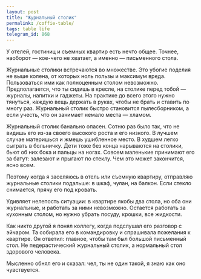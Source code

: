 ```yaml
---
layout: post
title: "Журнальный столик"
permalink: /coffie-table/
tags: table life
telegram_id: 868
---
```


У отелей, гостиниц и съемных квартир есть нечто общее. Точнее, наоборот —
кое-чего не хватает, а именно — письменного стола.

Журнальные столики встречаются во множестве. Это убогие поделия не выше колена,
от которых ноль пользы и максимум вреда. Пользоваться ими как полноценным столом
невозможно. Предполагается, что ты сидишь в кресле, на столике перед тобой —
журналы, напитки и гаджеты. На практике до всего этого нужно тянуться, каждую
вещь держать в руках, чтобы не брать и ставить по многу раз. Журнальный столик
быстро становится пылесборником, а если учесть, что он занимает немало места —
хламом.

Журнальный столик банально опасен. Сотню раз было так, что не видишь его из-за
своего высокого роста и его низкого. В лучшем случае материшься и жмешь
ушибленное место. В худшем легко сыграть в больничку. Дети тоже без конца
нарываются на столики, бьют об них бока и пальцы на ногах. Совсем маленькие
принимают его за батут: залезают и прыгают по стеклу. Чем это может закончится,
ясно всем.

Поэтому когда я заселяюсь в отель или съемную квартиру, отправляю журнальные
столики подальше: в шкаф, чулан, на балкон. Если стекло снимается, прячу его под
кровать.

Удивляет нелепость ситуации: в квартире якобы два стола, но оба они журнальные,
и работать за ними невозможно. Остается работать за кухонным столом, но нужно
убрать посуду, крошки, все жидкости.

Как никто другой я понял коллегу, когда подслушал его разговор с эйчаром. Та
собирала его в командировку и спрашивала пожелания к квартире. Он ответил:
главное, чтобы там был большой письменный стол. Не педерастический журнальный
столик, а нормальный стол здорового человека.

Мысленно обнял его и сказал: чел, ты не один такой, я знаю как оно чувствуется.
